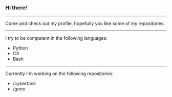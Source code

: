 ### Hi there!

---

Come and check out my profile, hopefully you like some of my repositories.

---

I try to be competent in the following languages:
- Python
- C#
- Bash

---

Currently I'm working on the following repositories:
- /cybertank
- /geno

